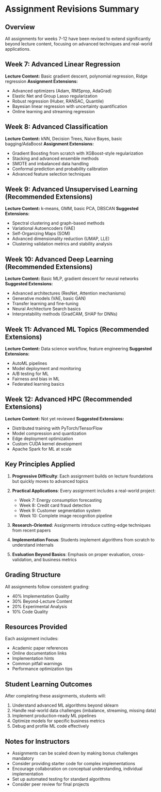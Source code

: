 # Assignment Revisions Summary

## Overview
All assignments for weeks 7-12 have been revised to extend significantly beyond lecture content, focusing on advanced techniques and real-world applications.

## Week 7: Advanced Linear Regression
**Lecture Content:** Basic gradient descent, polynomial regression, Ridge regression
**Assignment Extensions:**
- Advanced optimizers (Adam, RMSprop, AdaGrad)
- Elastic Net and Group Lasso regularization
- Robust regression (Huber, RANSAC, Quantile)
- Bayesian linear regression with uncertainty quantification
- Online learning and streaming regression

## Week 8: Advanced Classification
**Lecture Content:** kNN, Decision Trees, Naive Bayes, basic bagging/AdaBoost
**Assignment Extensions:**
- Gradient Boosting from scratch with XGBoost-style regularization
- Stacking and advanced ensemble methods
- SMOTE and imbalanced data handling
- Conformal prediction and probability calibration
- Advanced feature selection techniques

## Week 9: Advanced Unsupervised Learning (Recommended Extensions)
**Lecture Content:** k-means, GMM, basic PCA, DBSCAN
**Suggested Extensions:**
- Spectral clustering and graph-based methods
- Variational Autoencoders (VAE)
- Self-Organizing Maps (SOM)
- Advanced dimensionality reduction (UMAP, LLE)
- Clustering validation metrics and stability analysis

## Week 10: Advanced Deep Learning (Recommended Extensions)
**Lecture Content:** Basic MLP, gradient descent for neural networks
**Suggested Extensions:**
- Advanced architectures (ResNet, Attention mechanisms)
- Generative models (VAE, basic GAN)
- Transfer learning and fine-tuning
- Neural Architecture Search basics
- Interpretability methods (GradCAM, SHAP for DNNs)

## Week 11: Advanced ML Topics (Recommended Extensions)
**Lecture Content:** Data science workflow, feature engineering
**Suggested Extensions:**
- AutoML pipelines
- Model deployment and monitoring
- A/B testing for ML
- Fairness and bias in ML
- Federated learning basics

## Week 12: Advanced HPC (Recommended Extensions)
**Lecture Content:** Not yet reviewed
**Suggested Extensions:**
- Distributed training with PyTorch/TensorFlow
- Model compression and quantization
- Edge deployment optimization
- Custom CUDA kernel development
- Apache Spark for ML at scale

## Key Principles Applied

1. **Progressive Difficulty**: Each assignment builds on lecture foundations but quickly moves to advanced topics

2. **Practical Applications**: Every assignment includes a real-world project:
   - Week 7: Energy consumption forecasting
   - Week 8: Credit card fraud detection
   - Week 9: Customer segmentation system
   - Week 10: Complete image recognition pipeline

3. **Research-Oriented**: Assignments introduce cutting-edge techniques from recent papers

4. **Implementation Focus**: Students implement algorithms from scratch to understand internals

5. **Evaluation Beyond Basics**: Emphasis on proper evaluation, cross-validation, and business metrics

## Grading Structure

All assignments follow consistent grading:
- 40% Implementation Quality
- 30% Beyond-Lecture Content
- 20% Experimental Analysis
- 10% Code Quality

## Resources Provided

Each assignment includes:
- Academic paper references
- Online documentation links
- Implementation hints
- Common pitfall warnings
- Performance optimization tips

## Student Learning Outcomes

After completing these assignments, students will:
1. Understand advanced ML algorithms beyond sklearn
2. Handle real-world data challenges (imbalance, streaming, missing data)
3. Implement production-ready ML pipelines
4. Optimize models for specific business metrics
5. Debug and profile ML code effectively

## Notes for Instructors

- Assignments can be scaled down by making bonus challenges mandatory
- Consider providing starter code for complex implementations
- Encourage collaboration on conceptual understanding, individual implementation
- Set up automated testing for standard algorithms
- Consider peer review for final projects